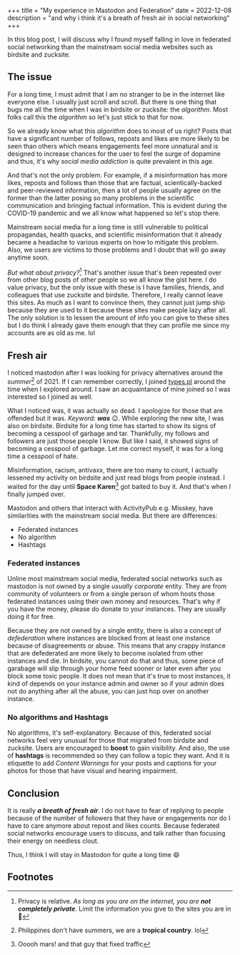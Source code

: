 +++
title = "My experience in Mastodon and Federation"
date = 2022-12-08
description = "and why i think it's a breath of fresh air in social networking"
+++

In this blog post, I will discuss why I found myself falling in love in federated social networking than the mainstream social media websites such as birdsite and zucksite.

## The issue

For a long time, I must admit that I am no stranger to be in the internet like everyone else. I usually just scroll and scroll. But there is one thing that bugs me all the time
when I was in birdsite or zucksite: the _algorithm_. Most folks call this the _algorithm_ so let's just stick to that for now.

So we already know what this _algorithm_ does to most of us right? Posts that have a significant number of follows, reposts and likes are more likely to be seen than others which means
engagements feel more unnatural and is designed to increase chances for the user to feel the surge of dopamine and thus, it's why _social media addiction_ is quite prevalent in this age.

And that's not the only problem. For example, if a misinformation has more likes, reposts and follows than those that are factual, scientically-backed and peer-reviewed information, then a lot of people usually 
agree on the former than the latter posing so many problems in the scientific communication and bringing factual information. This is evident during the COVID-19 pandemic and we all know what happened so let's stop there.

Mainstream social media for a long time is still vulnerable to political propagandas, health quacks, and scientific misinformation that it already became a headache to various experts on how to mitigate this problem.
Also, we users are victims to those problems and I doubt that will go away anytime soon.

_But what about privacy?_[^peevacy] That's another issue that's been repeated over from other blog posts of other people so we all know the gist here. I do value privacy, but the only issue with these is I have families, friends, and colleagues that use zucksite and birdsite.
Therefore, I really cannot leave this sites. As much as I want to convince them, they cannot just jump ship because they are used to it because these sites make people lazy after all. The only solution is to
lessen the amount of info you can give to these sites but I do think I already gave them enough that they can profile me since my accounts are as old as me. lol

## Fresh air

I noticed mastodon after I was looking for privacy alternatives around the _summer_[^summer] of 2021. If I can remember correctly, I joined
[types.pl](https://types.pl) around the time when I explored around. I saw an acquaintance of mine joined so I was interested so I joined as well.

What I noticed was, it was actually so dead. I apologize for those that are offended but it was. _Keyword: **was**_ 😉. While exploring the new site, I was also on birdsite.
Birdsite for a long time has started to show its signs of becoming a cesspool of garbage and tar. Thankfully, my follows and followers are just those people
I know. But like I said, it showed signs of becoming a cesspool of garbage. Let me correct myself, it was for a long time a cesspool of hate. 

Misinformation, racism, antivaxx, there are too many to count, I actually lessened my activity on birdsite and just read blogs from people instead. I waited for the day until **Space Karen**[^spacekaren]
got baited to buy it. And that's when I finally jumped over.

Mastodon and others that interact with ActivityPub e.g. Misskey, have similarities with the mainstream social media. But there are differences:

- Federated instances
- No algorithm
- Hashtags

### Federated instances

Unline most mainstream social media, federated social networks such as mastodon is not owned by a single _usually corporate_ entity. They are from community of volunteers or from a single person
of whom hosts those federated instances using their own money and resources. That's why if you have the money, please do donate to your instances. They are usually doing it for free.

Because they are not owned by a single entity, there is also a concept of _defederation_ where instances are blocked from at least one instance because of disagreements or abuse. This means that
any crappy instance that are defederated are more likely to become isolated from other instances and die. In birdsite, you cannot do that and thus, some piece of garabage will slip through your home feed sooner or later
even after you block some toxic people. It does not mean that it's true to most instances, it kind of depends on your instance admin and owner so if your admin does not 
do anything after all the abuse, you can just hop over on another instance.

### No algorithms and Hashtags

No algorithms, it's self-explanatory. Because of this, federated social networks feel very unusual for those that migrated from birdsite and zucksite.
Users are encouraged to **boost** to gain visibility. And also, the use of **hashtags** is recommended so they can follow a topic they want. And it is etiquette to add _Content Warnings_
for your posts and captions for your photos for those that have visual and hearing impairment.

## Conclusion

It is really ***a breath of fresh air***. I do not have to fear of replying to people because of the number of followers that they have or engagements nor do I have to care
anymore about repost and likes counts. Because federated social networks encourage users to discuss, and talk rather than focusing their energy on needless clout.

Thus, I think I will stay in Mastodon for quite a long time 😄

## Footnotes

[^summer]: Philippines don't have summers, we are a **tropical country**. lol

[^peevacy]: Privacy is relative. _As long as you are on the internet, you are **not completely private**_. Limit the information you give to the sites you are in 🙂

[^spacekaren]: Ooooh mars! and that guy that fixed traffic